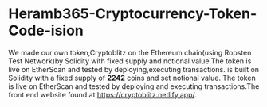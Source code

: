 # Heramb365-Cryptocurrency-Token-Code-ision
We made our own token,Cryptoblitz on the Ethereum chain(using Ropsten Test Network)by Solidity with fixed supply and notional value.The token is live on EtherScan and tested by deploying,executing transactions.  is built on Solidity with a fixed supply of **2242** coins and set notional value. The token is live on EtherScan and tested by deploying and executing transactions.The front end website found at https://cryptoblitz.netlify.app/.
